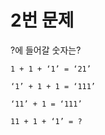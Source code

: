 # 2번 문제

?에 들어갈 숫자는?

```
1 + 1 + ‘1’ = ‘21’

‘1’ + 1 + 1 = ‘111’

‘11’ + 1 = ‘111’

11 + 1 + ‘1’ = ?
```
